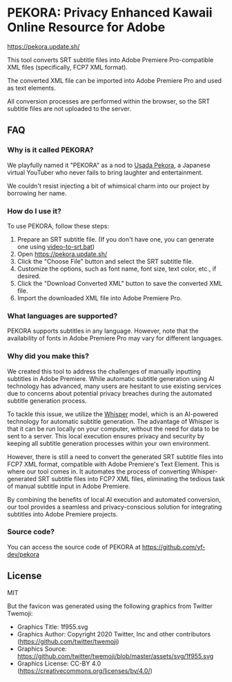 # PEKORA: Privacy Enhanced Kawaii Online Resource for Adobe

https://pekora.update.sh/

This tool converts SRT subtitle files into Adobe Premiere Pro-compatible XML files
(specifically, FCP7 XML format).

The converted XML file can be imported into Adobe Premiere Pro and used as text
elements.

All conversion processes are performed within the browser, so the SRT subtitle files are
not uploaded to the server.

## FAQ

### Why is it called PEKORA?

We playfully named it "PEKORA" as a nod to [Usada Pekora](https://www.youtube.com/@usadapekora),
a Japanese virtual YouTuber who never fails to bring laughter and entertainment.

We couldn't resist injecting a bit of whimsical charm into our project by borrowing her name.

### How do I use it?

To use PEKORA, follow these steps:

1. Prepare an SRT subtitle file. (If you don't have one, you can generate one using [video-to-srt.bat](https://gist.github.com/rishubil/bc5dcadea00cc313980dbae47b885c4c))
2. Open https://pekora.update.sh/
3. Click the "Choose File" button and select the SRT subtitle file.
4. Customize the options, such as font name, font size, text color, etc., if desired.
5. Click the "Download Converted XML" button to save the converted XML file.
6. Import the downloaded XML file into Adobe Premiere Pro.

### What languages are supported?

PEKORA supports subtitles in any language. However, note that the availability of fonts in Adobe Premiere Pro may vary for different languages.

### Why did you make this?

We created this tool to address the challenges of manually inputting subtitles in Adobe Premiere. While automatic subtitle generation using AI technology has advanced, many users are hesitant to use existing services due to concerns about potential privacy breaches during the automated subtitle generation process.

To tackle this issue, we utilize the [Whisper](https://github.com/openai/whisper) model, which is an AI-powered technology for automatic subtitle generation. The advantage of Whisper is that it can be run locally on your computer, without the need for data to be sent to a server. This local execution ensures privacy and security by keeping all subtitle generation processes within your own environment.

However, there is still a need to convert the generated SRT subtitle files into FCP7 XML format, compatible with Adobe Premiere's Text Element. This is where our tool comes in. It automates the process of converting Whisper-generated SRT subtitle files into FCP7 XML files, eliminating the tedious task of manual subtitle input in Adobe Premiere.

By combining the benefits of local AI execution and automated conversion, our tool provides a seamless and privacy-conscious solution for integrating subtitles into Adobe Premiere projects.

### Source code?

You can access the source code of PEKORA at https://github.com/yf-dev/pekora

## License

MIT

But the favicon was generated using the following graphics from Twitter Twemoji:

- Graphics Title: 1f955.svg
- Graphics Author: Copyright 2020 Twitter, Inc and other contributors (https://github.com/twitter/twemoji)
- Graphics Source: https://github.com/twitter/twemoji/blob/master/assets/svg/1f955.svg
- Graphics License: CC-BY 4.0 (https://creativecommons.org/licenses/by/4.0/)
